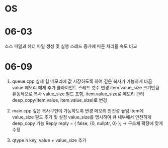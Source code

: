 # OS

# 06-03 
소스 파일과 헤더 파일 생성 및 실행
스레드 증가에 따른 처리율 속도 비교

# 06-09
1. queue.cpp
실제 힙 메모리에 값 저장하도록 하여 깊은 복사가 가능하게 바꿈
value 메모리 해제 추가
클라이언트 스레드 갯수 변경
item.value_size 크기만큼 유동적으로 복사
value_size 필드 포함, item.value_size로 메모리 관리
deep_copy(item.value, item.value_size)로 변경

2. main.cpp
깊은 복사구현이 가능하도록 변경
메모리 안전성 높임
Item에 value_size 필드 추가 및 설정
value_size를 명시하여 큐 내부에서 안전하게 deep_copy 가능
Reply reply = { false, {0, nullptr, 0} }; → 구조체 확장에 맞게 수정

3. qtype.h
key, value + value_size 추가
   

